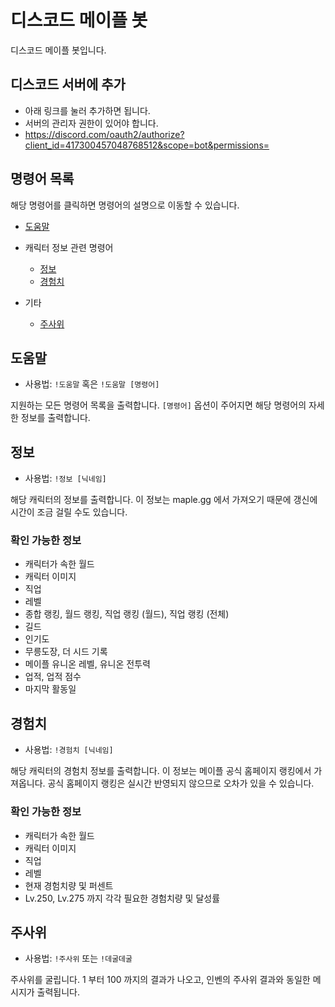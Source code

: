 # 디스코드 메이플 봇

디스코드 메이플 봇입니다.

## 디스코드 서버에 추가
- 아래 링크를 눌러 추가하면 됩니다.
- 서버의 관리자 권한이 있어야 합니다.
- https://discord.com/oauth2/authorize?client_id=417300457048768512&scope=bot&permissions=

## 명령어 목록

해당 명령어를 클릭하면 명령어의 설명으로 이동할 수 있습니다.

- [도움말](#도움말)

- 캐릭터 정보 관련 명령어
  - [정보](#정보)
  - [경험치](#경험치)

- 기타
  - [주사위](#주사위)

## 도움말
- 사용법: `!도움말` 혹은 `!도움말 [명령어]`

지원하는 모든 명령어 목록을 출력합니다. `[명령어]` 옵션이 주어지면 해당 명령어의 자세한 정보를 출력합니다.

## 정보
- 사용법: `!정보 [닉네임]`

해당 캐릭터의 정보를 출력합니다. 이 정보는 maple.gg 에서 가져오기 때문에 갱신에 시간이 조금 걸릴 수도 있습니다.

### 확인 가능한 정보
- 캐릭터가 속한 월드
- 캐릭터 이미지
- 직업
- 레벨
- 종합 랭킹, 월드 랭킹, 직업 랭킹 (월드), 직업 랭킹 (전체)
- 길드
- 인기도
- 무릉도장, 더 시드 기록
- 메이플 유니온 레벨, 유니온 전투력
- 업적, 업적 점수
- 마지막 활동일

## 경험치
- 사용법: `!경험치 [닉네임]`

해당 캐릭터의 경험치 정보를 출력합니다. 이 정보는 메이플 공식 홈페이지 랭킹에서 가져옵니다. 공식 홈페이지 랭킹은 실시간 반영되지 않으므로 오차가 있을 수 있습니다.

### 확인 가능한 정보
- 캐릭터가 속한 월드
- 캐릭터 이미지
- 직업
- 레벨
- 현재 경험치량 및 퍼센트
- Lv.250, Lv.275 까지 각각 필요한 경험치량 및 달성률

## 주사위
- 사용법: `!주사위` 또는 `!데굴데굴`

주사위를 굴립니다. 1 부터 100 까지의 결과가 나오고, 인벤의 주사위 결과와 동일한 메시지가 출력됩니다.
